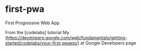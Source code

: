 # first-pwa
First Progressive Web App 

From the [codelabs] tutorial My (https://developers.google.com/web/fundamentals/getting-started/codelabs/your-first-pwapp/) at Google Developers page 
